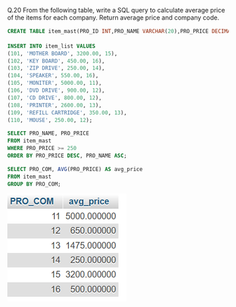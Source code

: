 Q.20 From the following table, write a SQL query to calculate average 
price of the items for each company. Return average price and company 
code. 
```sql
CREATE TABLE item_mast(PRO_ID INT,PRO_NAME VARCHAR(20),PRO_PRICE DECIMAL(10,2),PRO_COM INT);

INSERT INTO item_list VALUES 
(101, 'MOTHER BOARD', 3200.00, 15),
(102, 'KEY BOARD', 450.00, 16),
(103, 'ZIP DRIVE', 250.00, 14),
(104, 'SPEAKER', 550.00, 16),
(105, 'MONITER', 5000.00, 11),
(106, 'DVD DRIVE', 900.00, 12),
(107, 'CD DRIVE', 800.00, 12),
(108, 'PRINTER', 2600.00, 13),
(109, 'REFILL CARTRIDGE', 350.00, 13),
(110, 'MOUSE', 250.00, 12);
```
```sql
SELECT PRO_NAME, PRO_PRICE
FROM item_mast
WHERE PRO_PRICE >= 250
ORDER BY PRO_PRICE DESC, PRO_NAME ASC;
```

```sql
SELECT PRO_COM, AVG(PRO_PRICE) AS avg_price
FROM item_mast
GROUP BY PRO_COM;
```
![](ss\Screenshot_2024-10-07_204306.png)